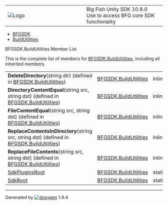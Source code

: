 <table>
<colgroup>
<col style="width: 50%" />
<col style="width: 50%" />
</colgroup>
<tbody>
<tr class="odd">
<td><img src="Icon-100.png" alt="Logo" /></td>
<td><div id="projectname">
Big Fish Unity SDK<span id="projectnumber"> 10.8.0</span>
</div>
<div id="projectbrief">
Use to access BFG core SDK functionality
</div></td>
</tr>
</tbody>
</table>

  - [BFGSDK](namespace_b_f_g_s_d_k.html)
  - [BuildUtilities](class_b_f_g_s_d_k_1_1_build_utilities.html)

BFGSDK.BuildUtilities Member List

This is the complete list of members for
[BFGSDK.BuildUtilities](class_b_f_g_s_d_k_1_1_build_utilities.html),
including all inherited members.

|                                                                                                                                         |                                                                     |              |
| --------------------------------------------------------------------------------------------------------------------------------------- | ------------------------------------------------------------------- | ------------ |
| **DeleteDirectory**(string dir) (defined in [BFGSDK.BuildUtilities](class_b_f_g_s_d_k_1_1_build_utilities.html))                        | [BFGSDK.BuildUtilities](class_b_f_g_s_d_k_1_1_build_utilities.html) | inlinestatic |
| **DirectoryContentEqual**(string src, string dst) (defined in [BFGSDK.BuildUtilities](class_b_f_g_s_d_k_1_1_build_utilities.html))      | [BFGSDK.BuildUtilities](class_b_f_g_s_d_k_1_1_build_utilities.html) | inlinestatic |
| **FileContentEqual**(string src, string dst) (defined in [BFGSDK.BuildUtilities](class_b_f_g_s_d_k_1_1_build_utilities.html))           | [BFGSDK.BuildUtilities](class_b_f_g_s_d_k_1_1_build_utilities.html) | inlinestatic |
| **ReplaceContentsInDirectory**(string src, string dst) (defined in [BFGSDK.BuildUtilities](class_b_f_g_s_d_k_1_1_build_utilities.html)) | [BFGSDK.BuildUtilities](class_b_f_g_s_d_k_1_1_build_utilities.html) | inlinestatic |
| **ReplaceFileContents**(string src, string dst) (defined in [BFGSDK.BuildUtilities](class_b_f_g_s_d_k_1_1_build_utilities.html))        | [BFGSDK.BuildUtilities](class_b_f_g_s_d_k_1_1_build_utilities.html) | inlinestatic |
| [SdkPluginsRoot](class_b_f_g_s_d_k_1_1_build_utilities.html#a3be239078826b9b88a30ebf0453af6ed)                                          | [BFGSDK.BuildUtilities](class_b_f_g_s_d_k_1_1_build_utilities.html) | static       |
| [SdkRoot](class_b_f_g_s_d_k_1_1_build_utilities.html#adc63f07748b7b95d09f3c7f3afd73149)                                                 | [BFGSDK.BuildUtilities](class_b_f_g_s_d_k_1_1_build_utilities.html) | static       |

-----

Generated
by [![doxygen](doxygen.svg)](https://www.doxygen.org/index.html) 1.9.4
